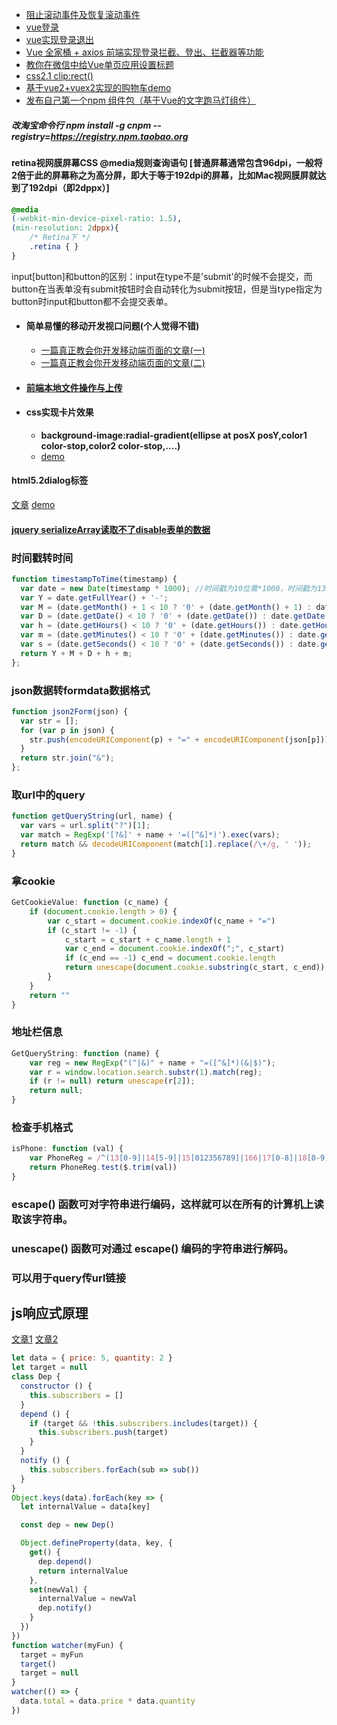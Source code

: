- [阻止滚动事件及恢复滚动事件](http://blog.csdn.net/bingkingboy/article/details/50160221)
- [vue登录](https://juejin.im/post/591aa14f570c35006961acac)
- [vue实现登录退出](https://github.com/lzxb/vue2-demo)
- [Vue 全家桶 + axios 前端实现登录拦截、登出、拦截器等功能](https://github.com/superman66/vue-axios-github)
- [教你在微信中给Vue单页应用设置标题](https://www.deboy.cn/set-wechat-title-in-vuejs-spa.html)
- [css2.1 clip:rect()](http://www.zhangxinxu.com/wordpress/2011/04/css-clip-rect/)
- [基于vue2+vuex2实现的购物车demo](https://github.com/sailengsi/sls-vuex2-demo)
- [发布自己第一个npm 组件包（基于Vue的文字跑马灯组件）](https://segmentfault.com/a/1190000009540499)
##### 改淘宝命令行 npm install -g cnpm --registry=https://registry.npm.taobao.org
#### retina视网膜屏幕CSS @media规则查询语句 [普通屏幕通常包含96dpi，一般将2倍于此的屏幕称之为高分屏，即大于等于192dpi的屏幕，比如Mac视网膜屏就达到了192dpi（即2dppx）]

```css
@media 
(-webkit-min-device-pixel-ratio: 1.5), 
(min-resolution: 2dppx){ 
    /* Retina下 */
    .retina { }
}
```

input[button]和button的区别：input在type不是'submit'的时候不会提交，而button在当表单没有submit按钮时会自动转化为submit按钮，但是当type指定为button时input和button都不会提交表单。

- #### 简单易懂的移动开发视口问题(个人觉得不错)
    - [一篇真正教会你开发移动端页面的文章(一)](http://hcysun.me/2015/10/16/%E4%B8%80%E7%AF%87%E7%9C%9F%E6%AD%A3%E6%95%99%E4%BC%9A%E4%BD%A0%E5%BC%80%E5%8F%91%E7%A7%BB%E5%8A%A8%E7%AB%AF%E9%A1%B5%E9%9D%A2%E7%9A%84%E6%96%87%E7%AB%A0(%E4%B8%80)/)
    - [一篇真正教会你开发移动端页面的文章(二)](http://hcysun.me/2015/10/19/%E4%B8%80%E7%AF%87%E7%9C%9F%E6%AD%A3%E6%95%99%E4%BC%9A%E4%BD%A0%E5%BC%80%E5%8F%91%E7%A7%BB%E5%8A%A8%E7%AB%AF%E9%A1%B5%E9%9D%A2%E7%9A%84%E6%96%87%E7%AB%A0-%E4%BA%8C/)

- #### [前端本地文件操作与上传](https://juejin.im/entry/5a193c2af265da4335627550)

- #### css实现卡片效果
    - **background-image:radial-gradient(ellipse at posX posY,color1 color-stop,color2 color-stop,....)**
    - [demo](https://codepen.io/dcharlie2016/pen/ZxpJyd)

#### html5.2dialog标签
[文章](https://juejin.im/post/5af2a6e86fb9a07acc11b478?utm_source=gold_browser_extension)
[demo](https://codepen.io/dcharlie2016/pen/OZEGXg)

#### [jquery serializeArray读取不了disable表单的数据](https://stackoverflow.com/questions/15958671/disabled-fields-not-picked-up-by-serializearray)


### 时间戳转时间
```javascript
function timestampToTime(timestamp) {
  var date = new Date(timestamp * 1000); //时间戳为10位需*1000，时间戳为13位的话不需乘1000
  var Y = date.getFullYear() + '-';
  var M = (date.getMonth() + 1 < 10 ? '0' + (date.getMonth() + 1) : date.getMonth() + 1) + '-';
  var D = (date.getDate() < 10 ? '0' + (date.getDate()) : date.getDate()) + ' ';
  var h = (date.getHours() < 10 ? '0' + (date.getHours()) : date.getHours()) + ':';
  var m = (date.getMinutes() < 10 ? '0' + (date.getMinutes()) : date.getMinutes());
  var s = (date.getSeconds() < 10 ? '0' + (date.getSeconds()) : date.getSeconds());;
  return Y + M + D + h + m;
};
```
### json数据转formdata数据格式
```javascript
function json2Form(json) {
  var str = [];
  for (var p in json) {
    str.push(encodeURIComponent(p) + "=" + encodeURIComponent(json[p]));
  }
  return str.join("&");
};
```
### 取url中的query
```javascript
function getQueryString(url, name) {
  var vars = url.split("?")[1];
  var match = RegExp('[?&]' + name + '=([^&]*)').exec(vars);
  return match && decodeURIComponent(match[1].replace(/\+/g, ' '));
}
```
### 拿cookie
```javascript
GetCookieValue: function (c_name) {
    if (document.cookie.length > 0) {
        var c_start = document.cookie.indexOf(c_name + "=")
        if (c_start != -1) {
            c_start = c_start + c_name.length + 1
            var c_end = document.cookie.indexOf(";", c_start)
            if (c_end == -1) c_end = document.cookie.length
            return unescape(document.cookie.substring(c_start, c_end))
        }
    }
    return ""
}
```
### 地址栏信息
```javascript
GetQueryString: function (name) {
    var reg = new RegExp("(^|&)" + name + "=([^&]*)(&|$)");
    var r = window.location.search.substr(1).match(reg);
    if (r != null) return unescape(r[2]);
    return null;
}
```
### 检查手机格式
```javascript
isPhone: function (val) {
    var PhoneReg = /^(13[0-9]|14[5-9]|15[012356789]|166|17[0-8]|18[0-9]|19[8-9])[0-9]{8}$/
    return PhoneReg.test($.trim(val))
}
```
### escape() 函数可对字符串进行编码，这样就可以在所有的计算机上读取该字符串。
### unescape() 函数可对通过 escape() 编码的字符串进行解码。
### 可以用于query传url链接

## js响应式原理
[文章1](https://mp.weixin.qq.com/s/qeo3y8l3tGgVeA4oJbWc_g)
[文章2](https://mp.weixin.qq.com/s/GktsHoN3q12nz8c-QlfqgQ)

```javascript
let data = { price: 5, quantity: 2 }
let target = null
class Dep {
  constructor () {
    this.subscribers = []
  }
  depend () {
    if (target && !this.subscribers.includes(target)) {
      this.subscribers.push(target) 
    }
  }
  notify () {
    this.subscribers.forEach(sub => sub())
  }
}
Object.keys(data).forEach(key => {
  let internalValue = data[key]

  const dep = new Dep()

  Object.defineProperty(data, key, {
    get() {
      dep.depend()
      return internalValue
    },
    set(newVal) {
      internalValue = newVal
      dep.notify()
    }
  })
})
function watcher(myFun) {
  target = myFun
  target()
  target = null
}
watcher(() => {
  data.total = data.price * data.quantity
})
```

